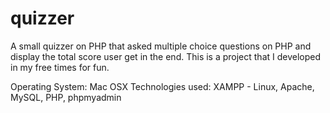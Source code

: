 # quizzer
A small quizzer on PHP that asked multiple choice questions on PHP and display the total score user get in the end.
This is a project that I developed in my free times for fun.

Operating System: Mac OSX
Technologies used: XAMPP - Linux, Apache, MySQL, PHP, phpmyadmin 
